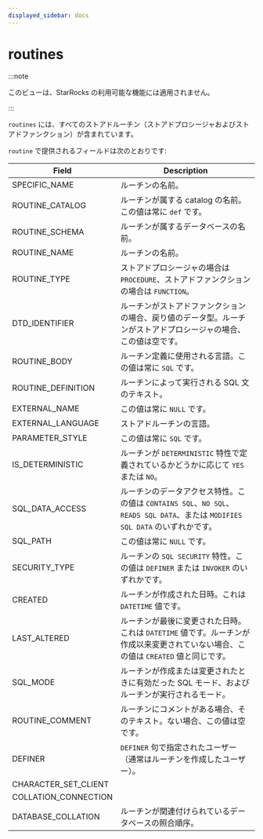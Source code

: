```yaml
---
displayed_sidebar: docs
---
```


# routines

:::note

このビューは、StarRocks の利用可能な機能には適用されません。

:::

`routines` には、すべてのストアドルーチン（ストアドプロシージャおよびストアドファンクション）が含まれています。

`routine` で提供されるフィールドは次のとおりです:

| **Field**            | **Description**                                              |
| -------------------- | ------------------------------------------------------------ |
| SPECIFIC_NAME        | ルーチンの名前。                                             |
| ROUTINE_CATALOG      | ルーチンが属する catalog の名前。この値は常に `def` です。   |
| ROUTINE_SCHEMA       | ルーチンが属するデータベースの名前。                         |
| ROUTINE_NAME         | ルーチンの名前。                                             |
| ROUTINE_TYPE         | ストアドプロシージャの場合は `PROCEDURE`、ストアドファンクションの場合は `FUNCTION`。 |
| DTD_IDENTIFIER       | ルーチンがストアドファンクションの場合、戻り値のデータ型。ルーチンがストアドプロシージャの場合、この値は空です。 |
| ROUTINE_BODY         | ルーチン定義に使用される言語。この値は常に `SQL` です。     |
| ROUTINE_DEFINITION   | ルーチンによって実行される SQL 文のテキスト。               |
| EXTERNAL_NAME        | この値は常に `NULL` です。                                   |
| EXTERNAL_LANGUAGE    | ストアドルーチンの言語。                                     |
| PARAMETER_STYLE      | この値は常に `SQL` です。                                    |
| IS_DETERMINISTIC     | ルーチンが `DETERMINISTIC` 特性で定義されているかどうかに応じて `YES` または `NO`。 |
| SQL_DATA_ACCESS      | ルーチンのデータアクセス特性。この値は `CONTAINS SQL`、`NO SQL`、`READS SQL DATA`、または `MODIFIES SQL DATA` のいずれかです。 |
| SQL_PATH             | この値は常に `NULL` です。                                   |
| SECURITY_TYPE        | ルーチンの `SQL SECURITY` 特性。この値は `DEFINER` または `INVOKER` のいずれかです。 |
| CREATED              | ルーチンが作成された日時。これは `DATETIME` 値です。         |
| LAST_ALTERED         | ルーチンが最後に変更された日時。これは `DATETIME` 値です。ルーチンが作成以来変更されていない場合、この値は `CREATED` 値と同じです。 |
| SQL_MODE             | ルーチンが作成または変更されたときに有効だった SQL モード、およびルーチンが実行されるモード。 |
| ROUTINE_COMMENT      | ルーチンにコメントがある場合、そのテキスト。ない場合、この値は空です。 |
| DEFINER              | `DEFINER` 句で指定されたユーザー（通常はルーチンを作成したユーザー）。 |
| CHARACTER_SET_CLIENT |                                                              |
| COLLATION_CONNECTION |                                                              |
| DATABASE_COLLATION   | ルーチンが関連付けられているデータベースの照合順序。         |